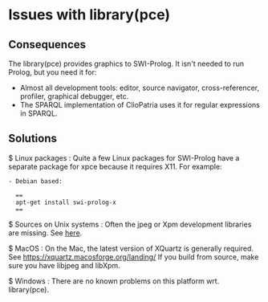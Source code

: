 # Issues with library(pce)

## Consequences

The library(pce) provides graphics to SWI-Prolog. It isn't needed to run
Prolog, but you need it for:

  - Almost all development tools: editor, source navigator,
    cross-referencer, profiler, graphical debugger, etc.
  - The SPARQL implementation of ClioPatria uses it for regular
    expressions in SPARQL.

## Solutions

  $ Linux packages :
  Quite a few Linux packages for SWI-Prolog have a separate package
  for xpce because it requires X11.  For example:

    - Debian based:

      ==
      apt-get install swi-prolog-x
      ==

  $ Sources on Unix systems :
  Often the jpeg or Xpm development libraries are missing.  See
  [here](<RebuildAfterDevLib.txt>).

  $ MacOS :
  On the Mac, the latest version of XQuartz is generally required.
  See https://xquartz.macosforge.org/landing/  If you build from
  source, make sure you have libjpeg and libXpm.

  $ Windows :
  There are no known problems on this platform wrt. library(pce).
